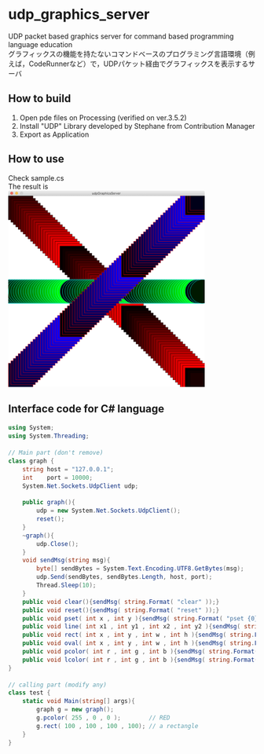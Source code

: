 # udp_graphics_server
UDP packet based graphics server for command based programming language education  
グラフィックスの機能を持たないコマンドベースのプログラミング言語環境（例えば，CodeRunnerなど）で，UDPパケット経由でグラフィックスを表示するサーバ

## How to build
1. Open pde files on Processing (verified on ver.3.5.2)
1. Install "UDP" Library developed by Stephane from Contribution Manager
1. Export as Application

## How to use
Check sample.cs  
The result is  
<img src="screenshot.png" alt="screenshot" title="screenshot" width="400" height="400">

## Interface code for C# language
```C#
using System;
using System.Threading;

// Main part (don't remove)
class graph {
	string host = "127.0.0.1";
	int    port = 10000;
	System.Net.Sockets.UdpClient udp;
	
	public graph(){
		udp = new System.Net.Sockets.UdpClient();
		reset();
	}
	~graph(){
		udp.Close();
	}
	void sendMsg(string msg){
		byte[] sendBytes = System.Text.Encoding.UTF8.GetBytes(msg);
		udp.Send(sendBytes, sendBytes.Length, host, port);
		Thread.Sleep(10);
	}
	public void clear(){sendMsg( string.Format( "clear" ));}
	public void reset(){sendMsg( string.Format( "reset" ));}
	public void pset( int x , int y ){sendMsg( string.Format( "pset {0} {1}" , x , y ));}
	public void line( int x1 , int y1 , int x2 , int y2 ){sendMsg( string.Format( "line {0} {1} {2} {3}" , x1 , y1 , x2 , y2 ));}
	public void rect( int x , int y , int w , int h ){sendMsg( string.Format( "rect {0} {1} {2} {3}" , x , y , w , h ));}
	public void oval( int x , int y , int w , int h ){sendMsg( string.Format( "oval {0} {1} {2} {3}" , x , y , w , h ));}	
	public void pcolor( int r , int g , int b ){sendMsg( string.Format( "pcolor {0} {1} {2}" , r , g , b ));}
	public void lcolor( int r , int g , int b ){sendMsg( string.Format( "lcolor {0} {1} {2}" , r , g , b ));}
}

// calling part (modify any)
class test {
	static void Main(string[] args){
		graph g = new graph();
		g.pcolor( 255 , 0 , 0 );        // RED
		g.rect( 100 , 100 , 100 , 100); // a rectangle
	}
}

```
